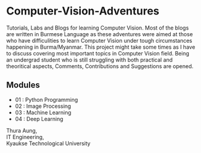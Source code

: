 # Computer-Vision-Adventures

Tutorials, Labs and Blogs for learning Computer Vision. Most of the blogs are written in Burmese Language as these adventures were aimed at those who have difficulities to learn Computer Vision under tough circumstances happening in Burma/Myanmar. This project might take some times as I have to discuss covering most important topics in Computer Vision field. Being an undergrad student who is still struggling with both practical and theoritical aspects, Comments, Contributions and Suggestions are opened.

## Modules

- 01 : Python Programming
- 02 : Image Processing
- 03 : Machine Learning
- 04 : Deep Learning

Thura Aung, <br />
IT Engineering, <br />
Kyaukse Technological University
